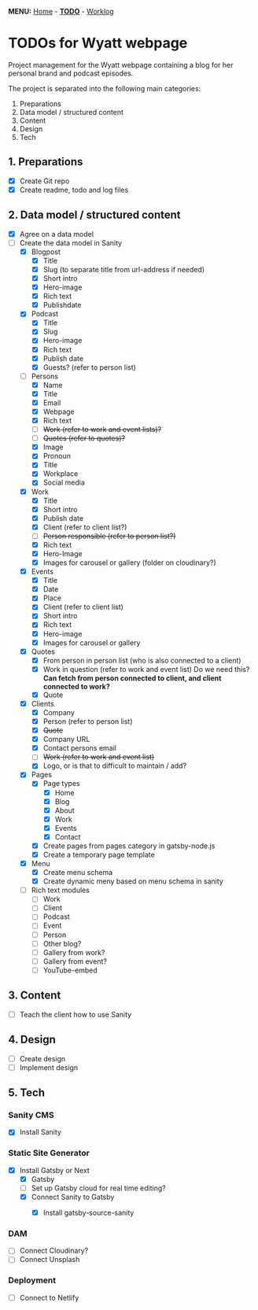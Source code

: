 **MENU:** [Home](/wyatt/index) - [**TODO**](/wyatt/todo) - [Worklog](/wyatt/log)

# TODOs for Wyatt webpage
Project management for the Wyatt webpage containing a blog for her personal brand and podcast episodes.

The project is separated into the following main categories:

1. Preparations
2. Data model / structured content
3. Content
4. Design
5. Tech

## 1. Preparations
- [x] Create Git repo
- [x] Create readme, todo and log files
 
## 2. Data model / structured content
- [x] Agree on a data model
- [ ] Create the data model in Sanity
    - [x] Blogpost
        - [x] Title
        - [x] Slug (to separate title from url-address if needed)
        - [x] Short intro
        - [x] Hero-image
        - [x] Rich text
        - [x] Publishdate
    - [x] Podcast
        - [x] Title
        - [x] Slug
        - [x] Hero-image
        - [x] Rich text
        - [x] Publish date
        - [x] Guests? (refer to person list)
    - [ ] Persons
        - [x] Name
        - [x] Title
        - [x] Email
        - [x] Webpage 
        - [x] Rich text
        - [ ] ~~Work (refer to work and event lists)?~~
        - [ ] ~~Quotes (refer to quotes)?~~
        - [x] Image
        - [x] Pronoun
        - [x] Title
        - [x] Workplace
        - [x] Social media
    - [x] Work
        - [x] Title
        - [x] Short intro
        - [x] Publish date
        - [x] Client (refer to client list?)
        - [ ] ~~Person responsible (refer to person list?)~~
        - [x] Rich text
        - [x] Hero-Image
        - [x] Images for carousel or gallery (folder on cloudinary?)
    - [x] Events
        - [x] Title
        - [x] Date
        - [x] Place
        - [x] Client (refer to client list)
        - [x] Short intro
        - [x] Rich text
        - [x] Hero-image
        - [x] Images for carousel or gallery
    - [x] Quotes
        - [x] From person in person list (who is also connected to a client)
        - [x] Work in question (refer to work and event list) Do we need this? **Can fetch from person connected to client, and client connected to work?**
        - [x] Quote
    - [x] Clients
        - [x] Company
        - [x] Person (refer to person list)
        - [x] ~~Quote~~
        - [x] Company URL
        - [x] Contact persons email
        - [ ] ~~Work (refer to work and event list)~~
        - [x] Logo, or is that to difficult to maintain / add?
    - [x] Pages
        - [x] Page types
            - [x] Home
            - [x] Blog
            - [x] About
            - [x] Work
            - [x] Events
            - [x] Contact
        - [x] Create pages from pages category in gatsby-node.js
        - [x] Create a temporary page template
    - [x] Menu
        - [x] Create menu schema
        - [x] Create dynamic meny based on menu schema in sanity
    - [ ] Rich text modules
        - [ ] Work
        - [ ] Client
        - [ ] Podcast
        - [ ] Event
        - [ ] Person
        - [ ] Other blog?
        - [ ] Gallery from work?
        - [ ] Gallery from event?
        - [ ] YouTube-embed

## 3. Content
- [ ] Teach the client how to use Sanity

## 4. Design
- [ ] Create design
- [ ] Implement design

## 5. Tech

### Sanity CMS
- [x] Install Sanity

### Static Site Generator
- [x] Install Gatsby or Next
    - [x] Gatsby
    - [ ] Set up Gatsby cloud for real time editing?
    - [x] Connect Sanity to Gatsby
        - [x] Install gatsby-source-sanity


### DAM
- [ ] Connect Cloudinary?
- [ ] Connect Unsplash

### Deployment
- [ ] Connect to Netlify
